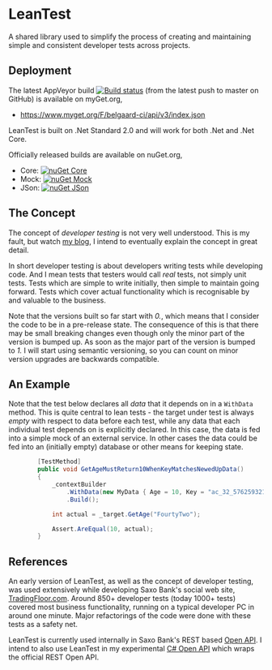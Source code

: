 # LeanTest
A shared library used to simplify the process of creating and maintaining simple and consistent developer tests across projects.

## Deployment
The latest AppVeyor build [![Build status](https://ci.appveyor.com/api/projects/status/gd05aw9aslc3kgbq/branch/master?svg=true)](https://ci.appveyor.com/project/belgaard/leantest/branch/master) (from the latest push to master on GitHub) is available on myGet.org,
 - https://www.myget.org/F/belgaard-ci/api/v3/index.json

 LeanTest is built on .Net Standard 2.0 and will work for both .Net and .Net Core.

Officially released builds are available on nuGet.org,
 - Core: [![nuGet Core](https://img.shields.io/nuget/v/LeanTest.Core.svg?style=plastic)](https://www.nuget.org/Packages/LeanTest.Core)
 - Mock: [![nuGet Mock](https://img.shields.io/nuget/v/LeanTest.Mock.svg?style=plastic)](https://www.nuget.org/Packages/LeanTest.Mock)
 - JSon: [![nuGet JSon](https://img.shields.io/nuget/v/LeanTest.JSon.svg?style=plastic)](https://www.nuget.org/Packages/LeanTest.JSon)

## The Concept
The concept of _developer testing_ is not very well understood. This is my fault, but watch [my blog](https://blog.elgaard.com), I intend to eventually explain the concept in great detail.

In short developer testing is about developers writing tests while developing code. And I mean tests that testers would call _real_ tests, not simply unit tests. Tests which are simple to write initially, then simple to maintain going forward. Tests which cover actual functionality which is recognisable by and valuable to the business.

Note that the versions built so far start with _0._, which means that I consider the code to be in a pre-release state. The consequence of this is that there may be small breaking changes even though only the minor part of the version is bumped up. As soon as the major part of the version is bumped to _1._ I will start using semantic versioning, so you can count on minor version upgrades are backwards compatible.

## An Example
Note that the test below declares all _data_ that it depends on in a `WithData` method. This is quite central to lean tests - the target under test is always _empty_ with respect to data before each test, while any data that each individual test depends on is explicitly declared. In this case, the data is fed into a simple mock of an external service. In other cases the data could be fed into an (initially empty) database or other means for keeping state.

````csharp
        [TestMethod]
        public void GetAgeMustReturn10WhenKeyMatchesNewedUpData()
        {
            _contextBuilder
                .WithData(new MyData { Age = 10, Key = "ac_32_576259321" })
                .Build();

            int actual = _target.GetAge("FourtyTwo");

            Assert.AreEqual(10, actual);
        }
````

## References
An early version of LeanTest, as well as the concept of developer testing, was used extensively while developing Saxo Bank's social web site, [TradingFloor.com](https://www.tradingfloor.com/). Around 850+ developer tests (today 1000+ tests) covered most business functionality, running on a typical developer PC in around one minute. Major refactorings of the code were done with these tests as a safety net.

LeanTest is currently used internally in Saxo Bank's REST based [Open API](https://developer.saxo). I intend to also use LeanTest in my experimental [C# Open API](https://github.com/belgaard/TopOA) which wraps the official REST Open API.